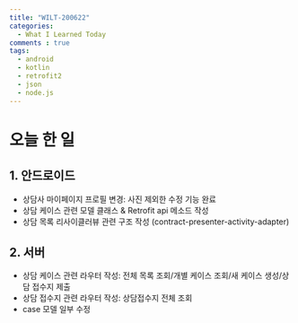 ```yaml
---
title: "WILT-200622"
categories:
  - What I Learned Today
comments : true
tags:
  - android
  - kotlin
  - retrofit2
  - json
  - node.js
---
```


# 오늘 한 일

## 1. 안드로이드
- 상담사 마이페이지 프로필 변경: 사진 제외한 수정 기능 완료
- 상담 케이스 관련 모델 클래스 & Retrofit api 메소드 작성
- 상담 목록 리사이클러뷰 관련 구조 작성 (contract-presenter-activity-adapter)

## 2. 서버
- 상담 케이스 관련 라우터 작성: 전체 목록 조회/개별 케이스 조회/새 케이스 생성/상담 접수지 제출
- 상담 접수지 관련 라우터 작성: 상담접수지 전체 조회
- case 모델 일부 수정



